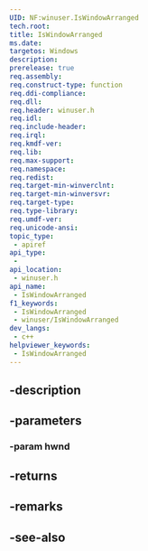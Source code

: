 ```yaml
---
UID: NF:winuser.IsWindowArranged
tech.root: 
title: IsWindowArranged
ms.date: 
targetos: Windows
description: 
prerelease: true
req.assembly: 
req.construct-type: function
req.ddi-compliance: 
req.dll: 
req.header: winuser.h
req.idl: 
req.include-header: 
req.irql: 
req.kmdf-ver: 
req.lib: 
req.max-support: 
req.namespace: 
req.redist: 
req.target-min-winverclnt: 
req.target-min-winversvr: 
req.target-type: 
req.type-library: 
req.umdf-ver: 
req.unicode-ansi: 
topic_type:
 - apiref
api_type:
 - 
api_location:
 - winuser.h
api_name:
 - IsWindowArranged
f1_keywords:
 - IsWindowArranged
 - winuser/IsWindowArranged
dev_langs:
 - c++
helpviewer_keywords:
 - IsWindowArranged
---
```


## -description

## -parameters

### -param hwnd

## -returns

## -remarks

## -see-also

